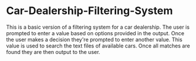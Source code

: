 # Car-Dealership-Filtering-System
This is a basic version of a filtering system for a car dealership. The user is prompted to enter a value based on options provided in the output. Once the user makes a decision they're prompted to enter another value. This value is used to search the text files of available cars. Once all matches are found they are then output to the user.
